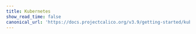 ```yaml
---
title: Kubernetes
show_read_time: false
canonical_url: 'https://docs.projectcalico.org/v3.9/getting-started/kubernetes/index'
---
```

